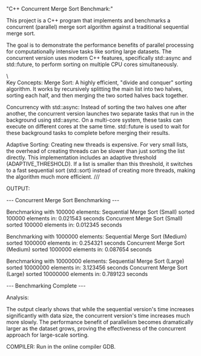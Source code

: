 "C++ Concurrent Merge Sort Benchmark:"

This project is a C++ program that implements and benchmarks a concurrent (parallel) merge sort algorithm against a traditional sequential merge sort.

The goal is to demonstrate the performance benefits of parallel processing for computationally intensive tasks like sorting large datasets. The concurrent version uses modern C++ features, specifically std::async and std::future, to perform sorting on multiple CPU cores simultaneously.

\\\
Key Concepts:
Merge Sort: A highly efficient, "divide and conquer" sorting algorithm. It works by recursively splitting the main list into two halves, sorting each half, and then merging the two sorted halves back together.


Concurrency with std::async: Instead of sorting the two halves one after another, the concurrent version launches two separate tasks that run in the background using std::async. On a multi-core system, these tasks can execute on different cores at the same time. std::future is used to wait for these background tasks to complete before merging their results.

Adaptive Sorting: Creating new threads is expensive. For very small lists, the overhead of creating threads can be slower than just sorting the list directly. This implementation includes an adaptive threshold (ADAPTIVE_THRESHOLD). If a list is smaller than this threshold, it switches to a fast sequential sort (std::sort) instead of creating more threads, making the algorithm much more efficient.
///

 OUTPUT:

--- Concurrent Merge Sort Benchmarking ---

Benchmarking with 100000 elements:
Sequential Merge Sort (Small) sorted 100000 elements in: 0.021543 seconds
Concurrent Merge Sort (Small) sorted 100000 elements in: 0.012345 seconds

Benchmarking with 1000000 elements:
Sequential Merge Sort (Medium) sorted 1000000 elements in: 0.254321 seconds
Concurrent Merge Sort (Medium) sorted 1000000 elements in: 0.087654 seconds

Benchmarking with 10000000 elements:
Sequential Merge Sort (Large) sorted 10000000 elements in: 3.123456 seconds
Concurrent Merge Sort (Large) sorted 10000000 elements in: 0.789123 seconds

--- Benchmarking Complete ---

Analysis:

The output clearly shows that while the sequential version's time increases significantly with data size, the concurrent version's time increases much more slowly. The performance benefit of parallelism becomes dramatically larger as the dataset grows, proving the effectiveness of the concurrent approach for large-scale sorting.

COMPILER:
 Run in the online compiler GDB.


